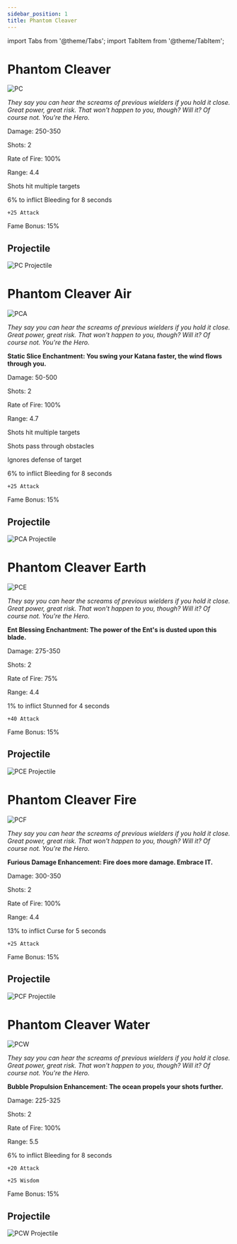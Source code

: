 ```yaml
---
sidebar_position: 1
title: Phantom Cleaver
---
```


import Tabs from '@theme/Tabs';
import TabItem from '@theme/TabItem';

<Tabs>
  <TabItem value="Phantom Cleaver" label="Phantom Cleaver" default>
   
# Phantom Cleaver

![PC](https://vwiki.valorserver.com/api/item/picture/phantom%20cleaver)

<i>They say you can hear the screams of previous wielders if you hold it close. Great power, great risk. That won't happen to you, though? Will it? Of course not. You're the Hero.</i>

Damage: 250-350

Shots: 2

Rate of Fire: 100%

Range: 4.4

Shots hit multiple targets

6% to inflict Bleeding for 8 seconds

    +25 Attack
    
Fame Bonus: 15%

## Projectile

![PC Projectile](https://cdn.discordapp.com/attachments/948448304574910534/948448969028153394/unknown.png)

  </TabItem>
  <TabItem value="Air" label="Air">


# Phantom Cleaver Air

![PCA](https://vwiki.valorserver.com/api/item/picture/phantom%20cleaver%20air)

<i>They say you can hear the screams of previous wielders if you hold it close. Great power, great risk. That won't happen to you, though? Will it? Of course not. You're the Hero.</i>

**Static Slice Enchantment: You swing your Katana faster, the wind flows through you.**

Damage: 50-500

Shots: 2

Rate of Fire: 100%

Range: 4.7

Shots hit multiple targets

Shots pass through obstacles

Ignores defense of target

6% to inflict Bleeding for 8 seconds

    +25 Attack
    
Fame Bonus: 15%

## Projectile

![PCA Projectile](https://cdn.discordapp.com/attachments/948448304574910534/948449991326834769/unknown.png)

  </TabItem>
  <TabItem value="Earth" label="Earth">

# Phantom Cleaver Earth

![PCE](https://vwiki.valorserver.com/api/item/picture/phantom%20cleaver%20earth)

<i>They say you can hear the screams of previous wielders if you hold it close. Great power, great risk. That won't happen to you, though? Will it? Of course not. You're the Hero.</i>

**Ent Blessing Enchantment: The power of the Ent's is dusted upon this blade.**

Damage: 275-350

Shots: 2

Rate of Fire: 75%

Range: 4.4

1% to inflict Stunned for 4 seconds

    +40 Attack
    
Fame Bonus: 15%

## Projectile

![PCE Projectile](https://cdn.discordapp.com/attachments/948448304574910534/948449714888646686/unknown.png)

  </TabItem>
  <TabItem value="Fire" label="Fire">

# Phantom Cleaver Fire

![PCF](https://vwiki.valorserver.com/api/item/picture/phantom%20cleaver%20fire)

<i>They say you can hear the screams of previous wielders if you hold it close. Great power, great risk. That won't happen to you, though? Will it? Of course not. You're the Hero.</i>

**Furious Damage Enhancement: Fire does more damage. Embrace IT.**

Damage: 300-350

Shots: 2

Rate of Fire: 100%

Range: 4.4

13% to inflict Curse for 5 seconds

    +25 Attack
    
Fame Bonus: 15%

## Projectile

![PCF Projectile](https://user-images.githubusercontent.com/106563707/177056537-c9350d81-ab4f-4846-81b4-12f46fc9d27d.png)

  </TabItem>
  <TabItem value="Water" label="Water">

# Phantom Cleaver Water

![PCW](https://vwiki.valorserver.com/api/item/picture/phantom%20cleaver%20water)

<i>They say you can hear the screams of previous wielders if you hold it close. Great power, great risk. That won't happen to you, though? Will it? Of course not. You're the Hero.</i>

**Bubble Propulsion Enhancement: The ocean propels your shots further.**

Damage: 225-325

Shots: 2

Rate of Fire: 100%

Range: 5.5

6% to inflict Bleeding for 8 seconds

    +20 Attack
    
    +25 Wisdom
    
Fame Bonus: 15%

## Projectile

![PCW Projectile](https://cdn.discordapp.com/attachments/948448304574910534/948449506775691274/unknown.png)

  </TabItem>
</Tabs>
